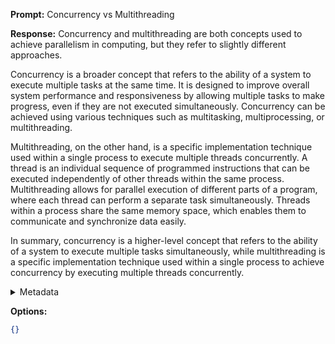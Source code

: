 **Prompt:**
Concurrency vs Multithreading

**Response:**
Concurrency and multithreading are both concepts used to achieve parallelism in computing, but they refer to slightly different approaches.

Concurrency is a broader concept that refers to the ability of a system to execute multiple tasks at the same time. It is designed to improve overall system performance and responsiveness by allowing multiple tasks to make progress, even if they are not executed simultaneously. Concurrency can be achieved using various techniques such as multitasking, multiprocessing, or multithreading.

Multithreading, on the other hand, is a specific implementation technique used within a single process to execute multiple threads concurrently. A thread is an individual sequence of programmed instructions that can be executed independently of other threads within the same process. Multithreading allows for parallel execution of different parts of a program, where each thread can perform a separate task simultaneously. Threads within a process share the same memory space, which enables them to communicate and synchronize data easily.

In summary, concurrency is a higher-level concept that refers to the ability of a system to execute multiple tasks simultaneously, while multithreading is a specific implementation technique used within a single process to achieve concurrency by executing multiple threads concurrently.

<details><summary>Metadata</summary>

- Duration: 8690 ms
- Datetime: 2023-09-02T14:51:08.327093
- Model: gpt-3.5-turbo-0613

</details>

**Options:**
```json
{}
```

